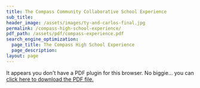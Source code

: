 ```yaml
---
title: The Compass Community Collaborative School Experience
sub_title:
header_image: /assets/images/ty-and-carlos-final.jpg
permalink: /compass-high-school-experience/
pdf_path: /assets/pdf/compass-experience.pdf
search_engine_optimization:
  page_title: The Compass High School Experience
  page_description:
layout: page
---
```



<object data="/assets/pdf/compass-experience.pdf#page=1&amp;zoom=100" type="application/pdf" width="100%" height="800px" internalinstanceid="11">It appears you don't have a PDF plugin for this browser. No biggie... you can [click here to download the PDF file.](/assets/pdf/compass-experience.pdf)</object>